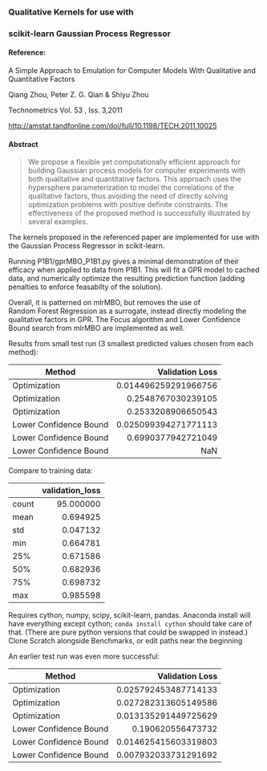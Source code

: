 ### Qualitative Kernels for use with
### scikit-learn Gaussian Process Regressor

#### Reference:

A Simple Approach to Emulation for Computer Models With 
Qualitative and Quantitative Factors

Qiang Zhou, Peter Z. G. Qian & Shiyu Zhou

Technometrics Vol. 53 , Iss. 3,2011

<http://amstat.tandfonline.com/doi/full/10.1198/TECH.2011.10025>

#### Abstract
> We propose a flexible yet computationally efficient approach for building 
> Gaussian process models for computer experiments with both qualitative and 
> quantitative factors. 
> This approach uses the hypersphere parameterization to model the correlations 
> of the qualitative factors, thus avoiding the need of directly solving 
> optimization problems with positive definite constraints. 
> The effectiveness of the proposed method is successfully illustrated by 
> several examples.

The kernels proposed in the referenced paper are implemented for use with the 
Gaussian Process Regressor in scikit-learn.  

Running P1B1/gprMBO_P1B1.py gives a minimal demonstration of their efficacy 
when applied to data from P1B1.  This will fit a GPR model to cached data,
and numerically optimize the resulting prediction function
(adding penalties to enforce feasabilty of the solution).  

Overall, it is patterned on mlrMBO, but removes the use of  
Random Forest Regression as a surrogate, instead directly modeling the 
qualitative factors in GPR. The Focus algorithm and Lower Confidence Bound 
search from mlrMBO are implemented as well.

Results from small test run
(3 smallest predicted values chosen from each method):

|Method	|Validation Loss|
|---------------------------|-------------------:|
|Optimization	|0.014496259291966756|
|Optimization	|0.2548767030239105|
|Optimization	|0.2533208906650543|
|Lower Confidence Bound	|0.025099394271771113|
|Lower Confidence Bound	|0.6990377942721049|
|Lower Confidence Bound	|NaN|

Compare to training data:

|   |validation_loss|
|--------|---------:|
|count    |95.000000|
|mean     | 0.694925|
|std      | 0.047132|
|min      | 0.664781|
|25%      | 0.671586|
|50%      | 0.682936|
|75%      | 0.698732|
|max      | 0.985598|

Requires cython, numpy, scipy, scikit-learn, pandas.  Anaconda install will
have everything except cython; `conda install cython` should take care of that.
(There are pure python versions that could be swapped in instead.)
Clone Scratch alongside Benchmarks, or edit paths near the beginning


An earlier test run was even more successful:

|Method	|Validation Loss|
|---------------------------|-------------------:|
|Optimization	|0.025792453487714133|
|Optimization	|0.027282313605149586|
|Optimization	|0.013135291449725629|
|Lower Confidence Bound	|0.190620556473732|
|Lower Confidence Bound	|0.014625415603319803|
|Lower Confidence Bound	|0.007932033731291692|
